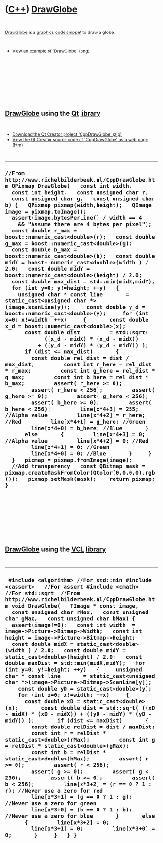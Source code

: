 
 

 

 

 

 

([C++](Cpp.md)) [DrawGlobe](CppDrawGlobe.md)
==============================================

 

[DrawGlobe](CppDrawGlobe.md) is a [graphics](CppGraphics.md) [code
snippet](CppCodeSnippets.md) to draw a globe.

 

-   [View an example of 'DrawGlobe' (png)](CppDrawGlobe.png)

 

 

 

 

 

[DrawGlobe](CppDrawGlobe.md) using the [Qt](CppQt.md) [library](CppLibrary.md)
---------------------------------------------------------------------------------

 

-   [Download the Qt Creator project
    'CppDrawGlobe' (zip)](CppDrawGlobe.zip)
-   [View the Qt Creator source code of 'CppDrawGlobe' as a web
    page (htm)](CppDrawGlobeQt.md)

 

  -------------------------------------------------------------------------------------------------------------------------------------------------------------------------------------------------------------------------------------------------------------------------------------------------------------------------------------------------------------------------------------------------------------------------------------------------------------------------------------------------------------------------------------------------------------------------------------------------------------------------------------------------------------------------------------------------------------------------------------------------------------------------------------------------------------------------------------------------------------------------------------------------------------------------------------------------------------------------------------------------------------------------------------------------------------------------------------------------------------------------------------------------------------------------------------------------------------------------------------------------------------------------------------------------------------------------------------------------------------------------------------------------------------------------------------------------------------------------------------------------------------------------------------------------------------------------------------------------------------------------------------------------------------------------------------------------------------------------------------------------------------------------------------------------------------------------------------------------------------------------------------------------------------------------------------------------------------------------------------------------------------------------------------------------------------------------------------------------
  ` //From http://www.richelbilderbeek.nl/CppDrawGlobe.htm QPixmap DrawGlobe(   const int width,   const int height,   const unsigned char r,   const unsigned char g,   const unsigned char b) {   QPixmap pixmap(width,height);   QImage image = pixmap.toImage();    assert(image.bytesPerLine() / width == 4     && "Assume there are 4 bytes per pixel");    const double r_max = boost::numeric_cast<double>(r);   const double g_max = boost::numeric_cast<double>(g);   const double b_max = boost::numeric_cast<double>(b);   const double midX = boost::numeric_cast<double>(width ) / 2.0;   const double midY = boost::numeric_cast<double>(height) / 2.0;   const double max_dist = std::min(midX,midY);    for (int y=0; y!=height; ++y)   {      unsigned char * const line       = static_cast<unsigned char *>(image.scanLine(y));     const double y_d = boost::numeric_cast<double>(y);     for (int x=0; x!=width; ++x)     {       const double x_d = boost::numeric_cast<double>(x);       const double dist         = std::sqrt(             ((x_d - midX) * (x_d - midX))           + ((y_d - midY) * (y_d - midY)) );       if (dist <= max_dist)       {         const double rel_dist = dist / max_dist;         const int r_here = rel_dist * r_max;         const int g_here = rel_dist * g_max;         const int b_here = rel_dist * b_max;         assert( r_here >= 0);         assert( r_here < 256);         assert( g_here >= 0);         assert( g_here < 256);         assert( b_here >= 0);         assert( b_here < 256);         line[x*4+3] = 255; //Alpha value         line[x*4+2] = r_here; //Red         line[x*4+1] = g_here; //Green         line[x*4+0] = b_here; //Blue       }       else       {         line[x*4+3] = 0; //Alpha value         line[x*4+2] = 0; //Red         line[x*4+1] = 0; //Green         line[x*4+0] = 0; //Blue       }     }   }   pixmap = pixmap.fromImage(image);    //Add transparency   const QBitmap mask = pixmap.createMaskFromColor(QColor(0,0,0,0).rgb());   pixmap.setMask(mask);    return pixmap; }   `
  -------------------------------------------------------------------------------------------------------------------------------------------------------------------------------------------------------------------------------------------------------------------------------------------------------------------------------------------------------------------------------------------------------------------------------------------------------------------------------------------------------------------------------------------------------------------------------------------------------------------------------------------------------------------------------------------------------------------------------------------------------------------------------------------------------------------------------------------------------------------------------------------------------------------------------------------------------------------------------------------------------------------------------------------------------------------------------------------------------------------------------------------------------------------------------------------------------------------------------------------------------------------------------------------------------------------------------------------------------------------------------------------------------------------------------------------------------------------------------------------------------------------------------------------------------------------------------------------------------------------------------------------------------------------------------------------------------------------------------------------------------------------------------------------------------------------------------------------------------------------------------------------------------------------------------------------------------------------------------------------------------------------------------------------------------------------------------------------------

 

 

 

 

 

[DrawGlobe](CppDrawGlobe.md) using the [VCL](CppVcl.md) [library](CppLibrary.md)
-----------------------------------------------------------------------------------

 

  ---------------------------------------------------------------------------------------------------------------------------------------------------------------------------------------------------------------------------------------------------------------------------------------------------------------------------------------------------------------------------------------------------------------------------------------------------------------------------------------------------------------------------------------------------------------------------------------------------------------------------------------------------------------------------------------------------------------------------------------------------------------------------------------------------------------------------------------------------------------------------------------------------------------------------------------------------------------------------------------------------------------------------------------------------------------------------------------------------------------------------------------------------------------------------------------------------------------------------------------------------------------------------------------------------------------------------------------------------------------------------------------------------------------------------------------------------------------------------------------------------------------------------------------------------------------------------------------------------------------------------------------------------------------------------------------------------------------------------------------------------------
  ` #include <algorithm> //For std::min #include <cassert>   //For assert #include <cmath>     //For std::sqrt  //From http://www.richelbilderbeek.nl/CppDrawGlobe.htm void DrawGlobe(   TImage * const image,   const unsigned char rMax,   const unsigned char gMax,   const unsigned char bMax) {   assert(image!=0);   const int width  = image->Picture->Bitmap->Width;   const int height = image->Picture->Bitmap->Height;   const double midX = static_cast<double>(width ) / 2.0;   const double midY = static_cast<double>(height) / 2.0;   const double maxDist = std::min(midX,midY);   for (int y=0; y!=height; ++y)   {     unsigned char * const line       = static_cast<unsigned char *>(image->Picture->Bitmap->ScanLine[y]);     const double yD = static_cast<double>(y);     for (int x=0; x!=width; ++x)     {       const double xD = static_cast<double>(x);       const double dist = std::sqrt( ((xD - midX) * (xD - midX)) + ((yD - midY) * (yD - midY)) );       if (dist <= maxDist)       {         const double relDist = dist / maxDist;         const int r = relDist * static_cast<double>(rMax);         const int g = relDist * static_cast<double>(gMax);         const int b = relDist * static_cast<double>(bMax);         assert( r >= 0);         assert( r < 256);         assert( g >= 0);         assert( g < 256);         assert( b >= 0);         assert( b < 256);         line[x*3+2] = (r == 0 ? 1 : r); //Never use a zero for red         line[x*3+1] = (g == 0 ? 1 : g); //Never use a zero for green         line[x*3+0] = (b == 0 ? 1 : b); //Never use a zero for blue       }       else       {         line[x*3+2] = 0;         line[x*3+1] = 0;         line[x*3+0] = 0;       }     }   } }`
  ---------------------------------------------------------------------------------------------------------------------------------------------------------------------------------------------------------------------------------------------------------------------------------------------------------------------------------------------------------------------------------------------------------------------------------------------------------------------------------------------------------------------------------------------------------------------------------------------------------------------------------------------------------------------------------------------------------------------------------------------------------------------------------------------------------------------------------------------------------------------------------------------------------------------------------------------------------------------------------------------------------------------------------------------------------------------------------------------------------------------------------------------------------------------------------------------------------------------------------------------------------------------------------------------------------------------------------------------------------------------------------------------------------------------------------------------------------------------------------------------------------------------------------------------------------------------------------------------------------------------------------------------------------------------------------------------------------------------------------------------------------

 

 

 

 

 

 

